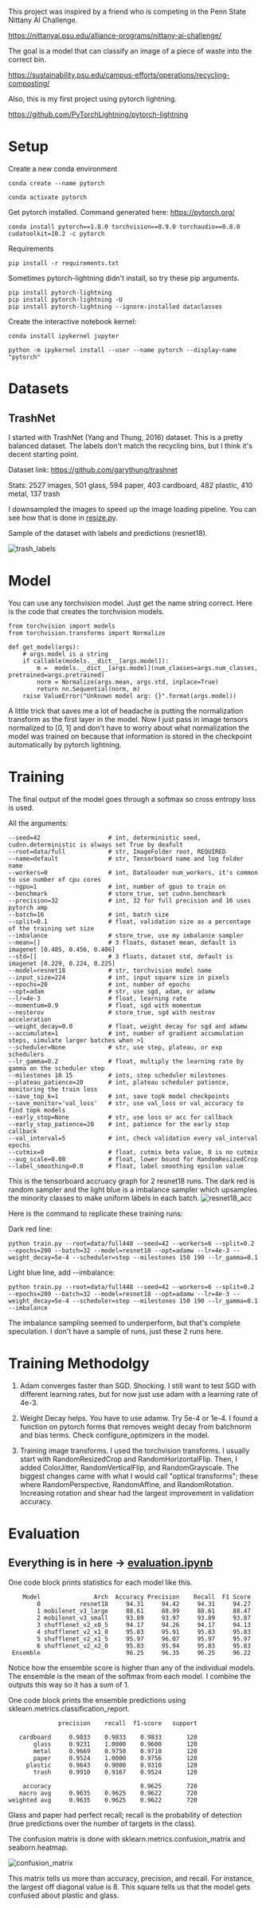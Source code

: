 
This project was inspired by a friend who is competing in the Penn State Nittany AI Challenge.

https://nittanyai.psu.edu/alliance-programs/nittany-ai-challenge/

The goal is a model that can classify an image of a piece of waste into the correct bin.

https://sustainability.psu.edu/campus-efforts/operations/recycling-composting/

Also, this is my first project using pytorch lightning.

https://github.com/PyTorchLightning/pytorch-lightning

# Setup

Create a new conda environment
```
conda create --name pytorch
```

```
conda activate pytorch
```

Get pytorch installed. Command generated here: https://pytorch.org/
```
conda install pytorch==1.8.0 torchvision==0.9.0 torchaudio==0.8.0 cudatoolkit=10.2 -c pytorch
```

Requirements
```
pip install -r requirements.txt
```

Sometimes pytorch-lightning didn't install, so try these pip arguments.
```
pip install pytorch-lightning
pip install pytorch-lightning -U
pip install pytorch-lightning --ignore-installed dataclasses
```

Create the interactive notebook kernel:

```
conda install ipykernel jupyter
```

```
python -m ipykernel install --user --name pytorch --display-name "pytorch"
```

# Datasets

## TrashNet

I started with TrashNet (Yang and Thung, 2016) dataset. This is a pretty balanced dataset. The labels don't match the recycling bins, but I think it's decent starting point.

Dataset link: https://github.com/garythung/trashnet

Stats: 2527 images, 501 glass, 594 paper, 403 cardboard, 482 plastic, 410 metal, 137 trash

I downsampled the images to speed up the image loading pipeline. You can see how that is done in [resize.py](resize.py).

Sample of the dataset with labels and predictions (resnet18).

![trash_labels](/data/readme/trash_labels.png)


# Model

You can use any torchvision model. Just get the name string correct. Here is the code that creates the torchvision models.
```
from torchvision import models
from torchvision.transforms import Normalize

def get_model(args):
    # args.model is a string
    if callable(models.__dict__[args.model]):
        m =  models.__dict__[args.model](num_classes=args.num_classes, pretrained=args.pretrained)
        norm = Normalize(args.mean, args.std, inplace=True)
        return nn.Sequential(norm, m)
    raise ValueError("Unknown model arg: {}".format(args.model))
```

A little trick that saves me a lot of headache is putting the normalization transform as the first layer in the model. Now I just pass in image tensors normalized to [0, 1] and don't have to worry about what normalization the model was trained on because that information is stored in the checkpoint automatically by pytorch lightning.


# Training

The final output of the model goes through a softmax so cross entropy loss is used.

All the arguments:
```
--seed=42                   # int, deterministic seed, cudnn.deterministic is always set True by deafult
--root=data/full            # str, ImageFolder root, REQUIRED
--name=default              # str, Tensorboard name and log folder name
--workers=0                 # int, Dataloader num_workers, it's common to use number of cpu cores
--ngpu=1                    # int, number of gpus to train on
--benchmark                 # store_true, set cudnn.benchmark
--precision=32              # int, 32 for full precision and 16 uses pytorch amp
--batch=16                  # int, batch size
--split=0.1                 # float, validation size as a percentage of the training set size
--imbalance                 # store_true, use my imbalance sampler
--mean=[]                   # 3 floats, dataset mean, default is imagenet [0.485, 0.456, 0.406]
--std=[]                    # 3 floats, dataset std, default is imagenet [0.229, 0.224, 0.225]
--model=resnet18            # str, torchvision model name
--input_size=224            # int, input square size in pixels
--epochs=20                 # int, number of epochs
--opt=adam                  # str, use sgd, adam, or adamw
--lr=4e-3                   # float, learning rate
--momentum=0.9              # float, sgd with momentum
--nesterov                  # store_true, sgd with nestrov acceleration
--weight_decay=0.0          # float, weight decay for sgd and adamw
--accumulate=1              # int, number of gradient accumulation steps, simulate larger batches when >1
--scheduler=None            # str, use step, plateau, or exp schedulers
--lr_gamma=0.2              # float, multiply the learning rate by gamma on the scheduler step
--milestones 10 15          # ints, step scheduler milestones
--plateau_patience=20       # int, plateau scheduler patience, monitoring the train loss
--save_top_k=1              # int, save topk model checkpoints
--save_monitor='val_loss'   # str, use val_loss or val_accuracy to find topk models
--early_stop=None           # str, use loss or acc for callback
--early_stop_patience=20    # int, patience for the early stop callback
--val_interval=5            # int, check validation every val_interval epochs
--cutmix=0                  # float, cutmix beta value, 0 is no cutmix
--aug_scale=0.08            # float, lower bound for RandomResizedCrop
--label_smoothing=0.0       # float, label smoothing epsilon value
```

This is the tensorboard accruacy graph for 2 resnet18 runs. The dark red is random sampler and the light blue is a imbalance sampler which upsamples the minority classes to make uniform labels in each batch.
![resnet18_acc](/data/readme/resnet18_acc.png)

Here is the command to replicate these training runs:

Dark red line:
```
python train.py --root=data/full448 --seed=42 --workers=6 --split=0.2 --epochs=200 --batch=32 --model=resnet18 --opt=adamw --lr=4e-3 --weight_decay=5e-4 --scheduler=step --milestones 150 190 --lr_gamma=0.1
```

Light blue line, add --imbalance:
```
python train.py --root=data/full448 --seed=42 --workers=6 --split=0.2 --epochs=200 --batch=32 --model=resnet18 --opt=adamw --lr=4e-3 --weight_decay=5e-4 --scheduler=step --milestones 150 190 --lr_gamma=0.1 --imbalance
```

The imbalance sampling seemed to underperform, but that's complete speculation. I don't have a sample of runs, just these 2 runs here.


# Training Methodolgy

1. Adam converges faster than SGD. Shocking. I still want to test SGD with different learning rates, but for now just use adam with a learning rate of 4e-3.

2. Weight Decay helps. You have to use adamw. Try 5e-4 or 1e-4. I found a function on pytorch forms that removes weight decay from batchnorm and bias terms. Check configure_optimizers in the model.

3. Training image transforms. I used the torchvision transforms. I usually start with RandomResizedCrop and RandomHorizontalFlip. Then, I added ColorJitter, RandomVerticalFlip, and RandomGrayscale. The biggest changes came with what I would call "optical transforms"; these where RandomPerspective, RandomAffine, and RandomRotation. Increasing rotation and shear had the largest improvement in validation accuracy.


# Evaluation

## Everything is in here -> [evaluation.ipynb](evaluation.ipynb)

One code block prints statistics for each model like this.
```
    Model               Arch  Accuracy Precision    Recall  F1 Score
        0           resnet18     94.31     94.42     94.31     94.27
        1 mobilenet_v3_large     88.61     88.99     88.61     88.47
        2 mobilenet_v3_small     93.89     93.97     93.89     93.87
        3 shufflenet_v2_x0_5     94.17     94.26     94.17     94.13
        4 shufflenet_v2_x1_0     95.83     95.91     95.83     95.83
        5 shufflenet_v2_x1_5     95.97     96.07     95.97     95.97
        6 shufflenet_v2_x2_0     95.83     95.94     95.83     95.83
 Ensemble                        96.25     96.35     96.25     96.22
```
Notice how the ensemble score is higher than any of the individual models. The ensemble is the mean of the softmax from each model. I combine the outputs this way so it has a sum of 1.

One code block prints the ensemble predictions using sklearn.metrics.classification_report.
```
              precision    recall  f1-score   support

   cardboard     0.9833    0.9833    0.9833       120
       glass     0.9231    1.0000    0.9600       120
       metal     0.9669    0.9750    0.9710       120
       paper     0.9524    1.0000    0.9756       120
     plastic     0.9643    0.9000    0.9310       120
       trash     0.9910    0.9167    0.9524       120

    accuracy                         0.9625       720
   macro avg     0.9635    0.9625    0.9622       720
weighted avg     0.9635    0.9625    0.9622       720
```
Glass and paper had perfect recall; recall is the probability of detection (true predictions over the number of targets in the class).


The confusion matrix is done with sklearn.metrics.confusion_matrix and seaborn.heatmap.

![confusion_matrix](/data/readme/confusion_matrix.png)

This matrix tells us more than accuracy, precision, and recall. For instance, the largest off diagonal value is 8. This square tells us that the model gets confused about plastic and glass.